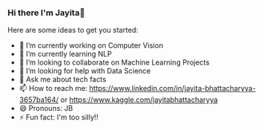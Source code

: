 ### Hi there I'm Jayita👋


Here are some ideas to get you started:

- 🔭 I’m currently working on Computer Vision 
- 🌱 I’m currently learning NLP
- 👯 I’m looking to collaborate on Machine Learning Projects
- 🤔 I’m looking for help with Data Science
- 💬 Ask me about tech facts
- 📫 How to reach me: https://www.linkedin.com/in/jayita-bhattacharyya-3657ba164/ or https://www.kaggle.com/jayitabhattacharyya
- 😄 Pronouns: JB
- ⚡ Fun fact: I'm too silly!! 
